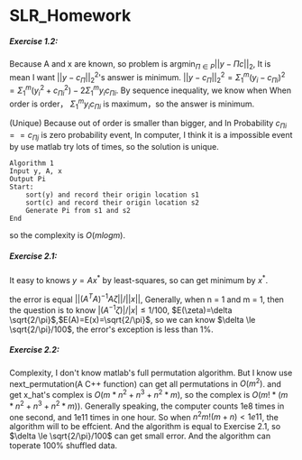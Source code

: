 # SLR_Homework

##### Exercise 1.2:

Because A and x are known, so problem is $\mathop{argmin}_{\Pi\in P}||y-\Pi c||_2$, It is mean I want $||y - c_\Pi||_2^2$'s answer is minimum. $||y-c_\Pi||_2^2 = \Sigma_1^m(y_i-c_{\Pi i})^2=\Sigma_1^m(y_i^2+c_{\Pi i}^2) -2\Sigma_1^m y_ic_{\Pi i}$. By sequence inequality, we know when When order is order， $\Sigma_1^my_ic_{\Pi i}$ is maximum，so the answer is minimum. 

(Unique) Because out of order is smaller than bigger, and In Probability $c_{\Pi i}==c_{\Pi j}$ is zero probability event,  In computer, I think it is a impossible event by use matlab try lots of times, so the solution is unique.

```
Algorithm 1
Input y, A, x
Output Pi
Start:
	sort(y) and record their origin location s1
	sort(c) and record their origin location s2
	Generate Pi from s1 and s2
End
```

so the complexity is $O(mlogm)$.

##### Exercise 2.1:

It easy to knows $y=Ax^*$ by least-squares, so can get minimum by $x^*$.

the error is equal $||(A^TA)^{-1}A\zeta||/||x||$, Generally, when n = 1 and m = 1, then the question is to know $|(A^{-1}\zeta)|/|x| \le 1/100$, $E(\zeta)=\delta \sqrt{2/\pi}$,$E(A)=E(x)=\sqrt{2/\pi}$, so we can know $\delta \le \sqrt{2/\pi}/100$, the error's exception is less than $1\%$.

##### Exercise 2.2:

Complexity, I don't know matlab's full permutation algorithm. But I know use next_permutation(A C++ function) can get all permutations in $O(m^2)$. and get x_hat's complex is $O(m*n^2+n^3+n^2*m)$, so the complex is $O(m!*(m*n^2+n^3+n^2*m))$. Generally speaking, the computer counts 1e8 times in one second, and 1e11 times in one hour. So when $n^2m!(m+n) < 1e11$, the algorithm will to be effcient. And the algorithm is equal to Exercise 2.1, so $\delta \le \sqrt{2/\pi}/100$ can get small error. And the algorithm can toperate 100% shuffled data.
